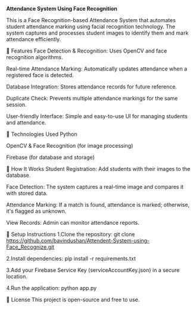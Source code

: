   **Attendance System Using Face Recognition**

This is a Face Recognition-based Attendance System that automates student attendance marking using facial recognition technology. The system captures and processes student images to identify them and mark attendance efficiently.

🔹 Features
Face Detection & Recognition: Uses OpenCV and face recognition algorithms.

Real-time Attendance Marking: Automatically updates attendance when a registered face is detected.

Database Integration: Stores attendance records for future reference.

Duplicate Check: Prevents multiple attendance markings for the same session.

User-friendly Interface: Simple and easy-to-use UI for managing students and attendance.

🔹 Technologies Used
Python

OpenCV & Face Recognition (for image processing)

Firebase (for database and storage)


🔹 How It Works
Student Registration: Add students with their images to the database.

Face Detection: The system captures a real-time image and compares it with stored data.

Attendance Marking: If a match is found, attendance is marked; otherwise, it's flagged as unknown.

View Records: Admin can monitor attendance reports.

🔹 Setup Instructions
1.Clone the repository:
git clone https://github.com/bavindushan/Attendent-System-using-Face_Recognize.git

2.Install dependencies:
pip install -r requirements.txt

3.Add your Firebase Service Key (serviceAccountKey.json) in a secure location.

4.Run the application:
python app.py

🔹 License
This project is open-source and free to use.
